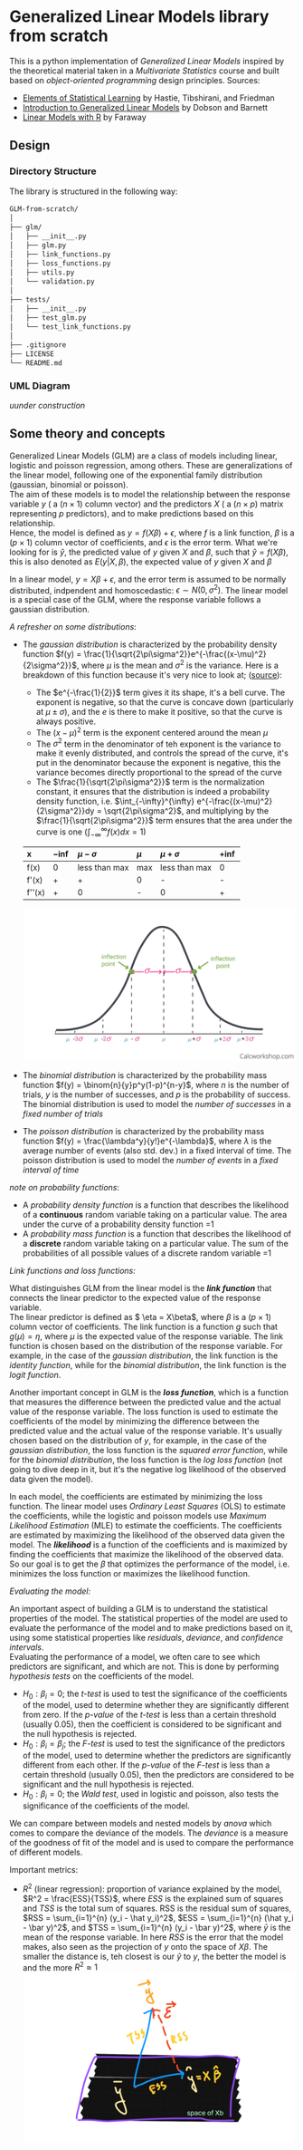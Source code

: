 # Generalized Linear Models library from scratch

This is a python implementation of _Generalized Linear Models_ inspired by the theoretical material taken in a _Multivariate Statistics_ course and built based on _object-oriented programming_ design principles. Sources:  
- [Elements of Statistical Learning](https://hastie.su.domains/ElemStatLearn/) by Hastie, Tibshirani, and Friedman  
- [Introduction to Generalized Linear Models]() by Dobson and Barnett   
- [Linear Models with R]() by Faraway

## Design

### Directory Structure

The library is structured in the following way:
```text
GLM-from-scratch/
│
├── glm/
│   ├── __init__.py
│   ├── glm.py
│   ├── link_functions.py
│   ├── loss_functions.py
│   ├── utils.py
│   └── validation.py
│
├── tests/
│   ├── __init__.py
│   ├── test_glm.py
│   └── test_link_functions.py
│
├── .gitignore
├── LICENSE
└── README.md   
```

### UML Diagram

_uunder construction_

## Some theory and concepts

Generalized Linear Models (GLM) are a class of models including linear, logistic and poisson regression, among others. These are generalizations of the linear model, following one of the exponential family distribution (gaussian, binomial or poisson).  
The aim of these models is to model the relationship between the response variable $y$ ( a $(n \times 1)$ column vector) and the predictors $X$ ( a $(n \times p)$ matrix representing $p$ predictors), and to make predictions based on this relationship.  
Hence, the model is defined as $y = f(X\beta) + \epsilon$, where $f$ is a link function, $\beta$ is a $(p \times 1)$ column vector of coefficients, and $\epsilon$ is the error term. What we're looking for is $\hat y$, the predicted value of $y$ given $X$ and $\beta$, such that $\hat y = f(X\beta)$, this is also denoted as $E(y|X,\beta)$, the expected value of $y$ given $X$ and $\beta$

In a linear model, $y = X\beta + \epsilon$, and the error term is assumed to be normally distributed, indpendent and homoscedastic: $\epsilon \sim N(0, \sigma^2)$. The linear model is a special case of the GLM, where the response variable follows a gaussian distribution.   

_A refresher on some distributions_:  
- The _gaussian distribution_ is characterized by the probability density function $f(y) = \frac{1}{\sqrt{2\pi\sigma^2}}e^{-\frac{(x-\mu)^2}{2\sigma^2}}$, where $\mu$ is the mean and $\sigma^2$ is the variance. Here is a breakdown of this function because it's very nice to look at; ([source](https://youtu.be/UVvuwv-ne1I?si=z6PAEIGR1uOdMoG9)):  
    - The $e^{-\frac{1}{2}}$ term gives it its shape, it's a bell curve. The exponent is negative, so that the curve is concave down (particularly at $\mu ± \sigma$), and the $e$ is there to make it positive, so that the curve is always positive.  
    - The $(x-\mu)^2$ term is the exponent centered around the mean $\mu$  
    - The $\sigma^2$ term in the denominator of teh exponent is the variance to make it evenly distributed, and controls the spread of the curve, it's put in the denominator because the exponent is negative, this the variance becomes directly proportional to the spread of the curve   
    - The $\frac{1}{\sqrt{2\pi\sigma^2}}$ term is the normalization constant, it ensures that the distribution is indeed a probability density function, i.e. $\int_{-\infty}^{\infty} e^{-\frac{(x-\mu)^2}{2\sigma^2}}dy = \sqrt{2\pi\sigma^2}$, and multiplying by the $\frac{1}{\sqrt{2\pi\sigma^2}}$ term ensures that the area under the curve is one ($\int_{-\infty}^{\infty} f(x)dx = 1$)

    | x        | $-\inf$ | $\mu - \sigma$ | $\mu$ | $\mu + \sigma$ | $+\inf$ |
    |----------|---------|----------------|-------|----------------|---------|
    | f(x)     | 0       | less than max  | max   | less than max  | 0       |
    | f'(x)    | +       |      +         | 0     |      -         | -       |
    | f''(x)   | +       |      0         | -     |      0         | +       |

    ![normal dist](./assets/gaussian.png)
- The _binomial distribution_ is characterized by the probability mass function $f(y) = \binom{n}{y}p^y(1-p)^{n-y}$, where $n$ is the number of trials, $y$ is the number of successes, and $p$ is the probability of success. The binomial distribution is used to model the _number of successes_ in a _fixed number of trials_ 
- The _poisson distribution_ is characterized by the probability mass function $f(y) = \frac{\lambda^y}{y!}e^{-\lambda}$, where $\lambda$ is the average number of events (also std. dev.) in a fixed interval of time. The poisson distribution is used to model the _number of events_ in a _fixed interval of time_

_note on probability functions_:  
- A _probability density function_ is a function that describes the likelihood of a **continuous** random variable taking on a particular value. The area under the curve of a probability density function =1    
- A _probability mass function_ is a function that describes the likelihood of a **discrete** random variable taking on a particular value. The sum of the probabilities of all possible values of a discrete random variable =1

_Link functions and loss functions:_  

What distinguishes GLM from the linear model is the ___link function___ that connects the linear predictor to the expected value of the response variable.  
The linear predictor is defined as $ \eta = X\beta$, where $\beta$ is a $(p \times 1)$ column vector of coefficients. The link function is a function $g$ such that $g(\mu) = \eta$, where $\mu$ is the expected value of the response variable. 
The link function is chosen based on the distribution of the response variable. For example, in the case of the _gaussian distribution_, the link function is the _identity function_, while for the _binomial distribution_, the link function is the _logit function_.

Another important concept in GLM is the ___loss function___, which is a function that measures the difference between the predicted value and the actual value of the response variable. The loss function is used to estimate the coefficients of the model by minimizing the difference between the predicted value and the actual value of the response variable. It's usually chosen based on the distribution of $y$, for example, in the case of the _gaussian distribution_, the loss function is the _squared error function_, while for the _binomial distribution_, the loss function is the _log loss function_ (not going to dive deep in it, but it's the negative log likelihood of the observed data given the model).  

In each model, the coefficients are estimated by minimizing the loss function. The linear model uses _Ordinary Least Squares_ (OLS) to estimate the coefficients, while the logistic and poisson models use _Maximum Likelihood Estimation_ (MLE) to estimate the coefficients. The coefficients are estimated by maximizing the likelihood of the observed data given the model. The ***likelihood*** is a function of the coefficients and is maximized by finding the coefficients that maximize the likelihood of the observed data.   
So our goal is to get the $\beta$ that optimizes the performance of the model, i.e. minimizes the loss function or maximizes the likelihood function.

_Evaluating the model:_  

An important aspect of building a GLM is to understand the statistical properties of the model. The statistical properties of the model are used to evaluate the performance of the model and to make predictions based on it, using some statistical properties like _residuals_, _deviance_, and _confidence intervals_.  
Evaluating the performance of a model, we often care to see which predictors are significant, and which are not. This is done by performing _hypothesis tests_ on the coefficients of the model.  
- $H_0: \beta_i = 0$; the _t-test_ is used to test the significance of the coefficients of the model, used to determine whether they are significantly different from zero. If the _p-value_ of the _t-test_ is less than a certain threshold (usually 0.05), then the coefficient is considered to be significant and the null hypothesis is rejected.  
- $H_0: \beta_i = \beta_j$; the _F-test_ is used to test the significance of the predictors of the model, used to determine whether the predictors are significantly different from each other. If the _p-value_ of the _F-test_ is less than a certain threshold (usually 0.05), then the predictors are considered to be significant and the null hypothesis is rejected.  
- $H_0: \beta_i = 0$; the _Wald test_, used in logistic and poisson, also tests the significance of the coefficients of the model.  

We can compare between models and nested models by _anova_ which comes to compare the deviance of the models. The _deviance_ is a measure of the goodness of fit of the model and is used to compare the performance of different models.  

Important metrics:  
- $R^2$ (linear regression): proportion of variance explained by the model, $R^2 = \frac{ESS}{TSS}$, where $ESS$ is the explained sum of squares and $TSS$ is the total sum of squares. RSS is the residual sum of squares, $RSS = \sum_{i=1}^{n} (y_i - \hat y_i)^2$, $ESS = \sum_{i=1}^{n} (\hat y_i - \bar y)^2$, and
$TSS = \sum_{i=1}^{n} (y_i - \bar y)^2$, where $\bar y$ is the mean of the response variable. In here $RSS$ is the error that the model makes, also seen as the projection of $y$ onto the space of $X\beta$. The smaller the distance is, teh closest is our $\hat y$ to $y$, the better the model is and the more $R^2 \approx 1$  
![orthogonal projraction](./assets/Rsq-projection.png)